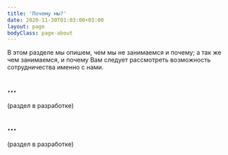 ```yaml
---
title: 'Почему мы?'
date: 2020-11-30T01:03:00+03:00
layout: page
bodyClass: page-about
---
```


В этом разделе мы опишем, чем мы не занимаемся и почему; а так же чем занимаемся, и почему Вам следует рассмотреть возможность сотрудничества именно с нами.

## ...

(раздел в разработке)


## ...

(раздел в разработке)
